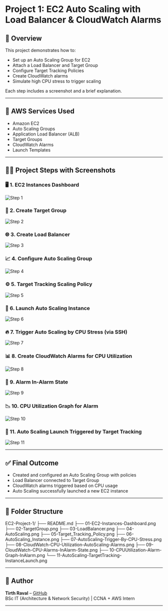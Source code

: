 # Project 1: EC2 Auto Scaling with Load Balancer & CloudWatch Alarms

## 📘 Overview

This project demonstrates how to:
- Set up an Auto Scaling Group for EC2
- Attach a Load Balancer and Target Group
- Configure Target Tracking Policies
- Create CloudWatch alarms
- Simulate high CPU stress to trigger scaling

Each step includes a screenshot and a brief explanation.

---

## 🧰 AWS Services Used

- Amazon EC2
- Auto Scaling Groups
- Application Load Balancer (ALB)
- Target Groups
- CloudWatch Alarms
- Launch Templates

---

## 🧑‍💻 Project Steps with Screenshots

### 🖥️ 1. EC2 Instances Dashboard  
![Step 1](01-EC2-Instances-Dashboard.png)

### 🎯 2. Create Target Group  
![Step 2](02-TargetGroup.png)

### 🌐 3. Create Load Balancer  
![Step 3](03-LoadBalancer.png)

### 📈 4. Configure Auto Scaling Group  
![Step 4](04-AutoScaling.png)

### ⚙️ 5. Target Tracking Scaling Policy  
![Step 5](05-Target_Tracking_Policy.png)

### 🧱 6. Launch Auto Scaling Instance  
![Step 6](06-AutoScaling_Instance.png)

### 🔥 7. Trigger Auto Scaling by CPU Stress (via SSH)  
![Step 7](07-AutoScaling-Trigger-By-CPU-Stress.png)

### 📊 8. Create CloudWatch Alarms for CPU Utilization  
![Step 8](08-CloudWatch-CPU-Utilization-AutoScaling-Alarms.png)

### 🚨 9. Alarm In-Alarm State  
![Step 9](09-CloudWatch-CPU-Alarms-InAlarm-State.png)

### 📉 10. CPU Utilization Graph for Alarm  
![Step 10](10-CPUUtilization-Alarm-Graph-InAlarm.png)

### 🚀 11. Auto Scaling Launch Triggered by Target Tracking  
![Step 11](11-AutoScaling-TargetTracking-InstanceLaunch.png)

---

## ✅ Final Outcome

- Created and configured an Auto Scaling Group with policies
- Load Balancer connected to Target Group
- CloudWatch alarms triggered based on CPU usage
- Auto Scaling successfully launched a new EC2 instance

---

## 📁 Folder Structure

EC2-Project-1/
├── README.md
├── 01-EC2-Instances-Dashboard.png
├── 02-TargetGroup.png
├── 03-LoadBalancer.png
├── 04-AutoScaling.png
├── 05-Target_Tracking_Policy.png
├── 06-AutoScaling_Instance.png
├── 07-AutoScaling-Trigger-By-CPU-Stress.png
├── 08-CloudWatch-CPU-Utilization-AutoScaling-Alarms.png
├── 09-CloudWatch-CPU-Alarms-InAlarm-State.png
├── 10-CPUUtilization-Alarm-Graph-InAlarm.png
└── 11-AutoScaling-TargetTracking-InstanceLaunch.png


---

## 📌 Author

**Tirth Raval** – [GitHub](https://github.com/YOUR-USERNAME)  
BSc IT (Architecture & Network Security) | CCNA + AWS Intern

---

